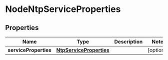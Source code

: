# NodeNtpServiceProperties

## Properties
Name | Type | Description | Notes
------------ | ------------- | ------------- | -------------
**serviceProperties** | [**NtpServiceProperties**](NtpServiceProperties.md) |  |  [optional]
